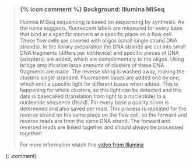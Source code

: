 > ### {% icon comment %} Background: Illumina MiSeq
>
> Illumina MiSeq sequencing is based on sequencing by synthesis. As the name
> suggests, fluorescent labels are measured for every base that bind at a
> specific moment at a specific place on a flow cell. These flow cells are
> covered with oligos (small single strand DNA strands). In the library
> preparation the DNA strands are cut into small DNA fragments (differs per
> kit/device) and specific pieces of DNA (adapters) are added, which are
> complementary to the oligos. Using bridge amplification large amounts of
> clusters of these DNA fragments are made. The reverse string is washed away,
> making the clusters single stranded. Fluorescent bases are added one by one,
> which emit a specific light for different bases when added. This is happening
> for whole clusters, so this light can be detected and this data is basecalled
> (translation from light to a nucleotide) to a nucleotide sequence (Read). For
> every base a quality score is determined and also saved per read. This
> process is repeated for the reverse strand on the same place on the flow
> cell, so the forward and reverse reads are from the same DNA strand. The
> forward and reversed reads are linked together and should always be processed
> together!
>
> For more information watch this [video from Illumina](https://youtu.be/fCd6B5HRaZ8)
>
{: .comment}
